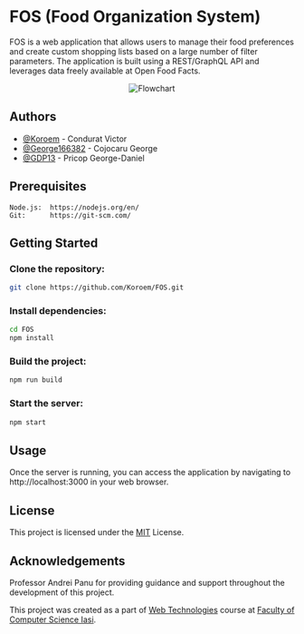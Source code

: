 
# FOS (Food Organization System)

FOS is a web application that allows users to manage their food preferences and create custom shopping lists based on a large number of filter parameters. The application is built using a REST/GraphQL API and leverages data freely available at Open Food Facts.


<p align="center">
  <img src="https://i.ibb.co/b7BNs1S/logo.png" alt="Flowchart">
</p>



## Authors

- [@Koroem](https://github.com/Koroem)             -  Condurat Victor
- [@George166382](https://github.com/George166382) -  Cojocaru George
- [@GDP13](https://github.com/GDP13)               -  Pricop George-Daniel


## Prerequisites

    Node.js:  https://nodejs.org/en/
    Git:      https://git-scm.com/
## Getting Started

 ### Clone the repository:

```bash
git clone https://github.com/Koroem/FOS.git

```
 ###  Install dependencies:
```bash 
cd FOS
npm install
 ```


### Build the project:
```bash 
npm run build 
```

### Start the server:
```bash 
npm start
```


    
## Usage
Once the server is running, you can access the application by navigating to http://localhost:3000 in your web browser.
## License
This project is licensed under the [MIT](https://choosealicense.com/licenses/mit/) License.



## Acknowledgements

 Professor Andrei Panu for providing guidance and support throughout the development of this project.
 
 This project was created as a part of [Web Technologies](https://profs.info.uaic.ro/~andrei.panu/) course at [Faculty of Computer Science Iasi](https://www.info.uaic.ro/en/home-page-2/).


